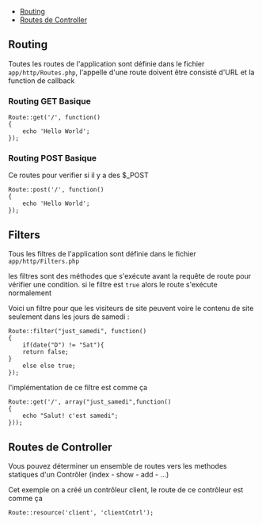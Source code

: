 - [Routing](#routing)
- [Routes de Controller](#routes-de-controller)

## Routing

Toutes les routes de l'application sont définie dans le fichier `app/http/Routes.php`, l'appelle d'une route doivent être consisté d'URL et la function de callback

### Routing GET Basique

	Route::get('/', function()
	{
		echo 'Hello World';
	});

### Routing POST Basique

Ce routes pour verifier si il y a des $_POST

	Route::post('/', function()
	{
		echo 'Hello World';
	});

## Filters

Tous les filtres de l'application sont définie dans le fichier `app/http/Filters.php`

les filtres sont des méthodes que s'exécute avant la requête de route pour vérifier une condition. si le filtre est `true` alors le route s'exécute normalement

Voici un filtre pour que les visiteurs de site peuvent voire le contenu de site seulement dans les jours de samedi :

	Route::filter("just_samedi", function()
	{
		if(date("D") != "Sat"){
		return false;
	}
		else else true;
	});

l'implémentation de ce filtre est comme ça

	Route::get('/', array("just_samedi",function()
	{
		echo "Salut! c'est samedi";
	}));

## Routes de Controller

Vous pouvez déterminer un ensemble de routes vers les methodes statiques d'un Contrôler (index - show - add - ...)

Cet exemple on a créé un contrôleur client, le route de ce contrôleur est comme ça

	Route::resource('client', 'clientCntrl');
